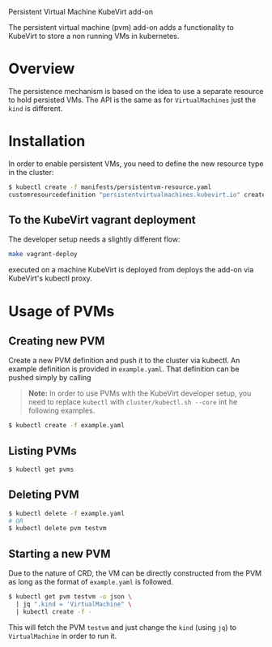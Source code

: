 Persistent Virtual Machine KubeVirt add-on

The persistent virtual machine (pvm) add-on adds a functionality to KubeVirt
to store a non running VMs in kubernetes.

# Overview

The persistence mechanism is based on the idea to use a separate resource to
hold persisted VMs.
The API is the same as for `VirtualMachines` just the `kind` is different.

# Installation

In order to enable persistent VMs, you need to define the new resource type in
the cluster:

```bash
$ kubectl create -f manifests/persistentvm-resource.yaml
customresourcedefinition "persistentvirtualmachines.kubevirt.io" created
```

## To the KubeVirt vagrant deployment

The developer setup needs a slightly different flow:

```bash
make vagrant-deploy
```

executed on a machine KubeVirt is deployed from deploys the add-on via
KubeVirt's kubectl proxy.

# Usage of PVMs

## Creating new PVM

Create a new PVM definition and push it to the cluster via kubectl. An example
definition is provided in `example.yaml`. That definition can be pushed simply
by calling

> **Note:** In order to use PVMs with the KubeVirt developer setup, you need to
> replace `kubectl` with `cluster/kubectl.sh --core` int he following examples.

```bash
$ kubectl create -f example.yaml
```

## Listing PVMs

```bash
$ kubectl get pvms
```

## Deleting PVM

```bash
$ kubectl delete -f example.yaml
# OR
$ kubectl delete pvm testvm
```

## Starting a new PVM

Due to the nature of CRD, the VM can be directly constructed from the PVM as
long as the format of `example.yaml` is followed.

```bash
$ kubectl get pvm testvm -o json \
  | jq ".kind = 'VirtualMachine" \
  | kubectl create -f -
```

This will fetch the PVM `testvm` and just change the `kind` (using `jq`) to
`VirtualMachine` in order to run it.
